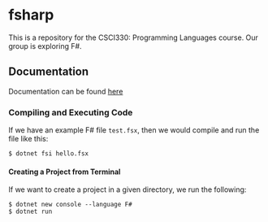 # fsharp
This is a repository for the CSCI330: Programming Languages course. Our group is exploring F#.

## Documentation
Documentation can be found [here](https://fsharp.org/)

### Compiling and Executing Code
If we have an example F# file `test.fsx`, then we would compile and run the file like this:  
```
$ dotnet fsi hello.fsx
```
#### Creating a Project from Terminal

If we want to create a project in a given directory, we run the following:  
```
$ dotnet new console --language F#
$ dotnet run
```

